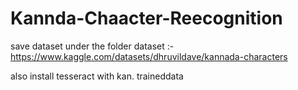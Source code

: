 # Kannda-Chaacter-Reecognition
save dataset under the folder dataset :-https://www.kaggle.com/datasets/dhruvildave/kannada-characters

also install tesseract with kan. traineddata